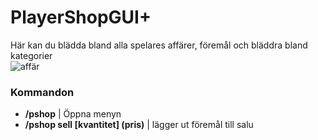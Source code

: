 # PlayerShopGUI+

Här kan du blädda bland alla spelares affärer, föremål och bläddra bland kategorier  
![affär](bilder/affärer.png)

### Kommandon
- **/pshop** | Öppna menyn  
- **/pshop sell [kvantitet] (pris)** | lägger ut föremål till salu
